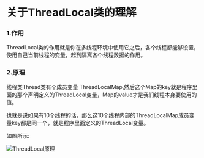 # 关于ThreadLocal类的理解

### 1.作用

ThreadLocal类的作用就是你在多线程环境中使用它之后，各个线程都能够设置，使用自己当前线程的变量，起到隔离各个线程数据的作用。



### 2.原理

线程类Thread类有个成员变量 ThreadLocalMap,然后这个Map的key就是程序里面的那个声明定义的ThreadLocal变量，Map的value才是我们线程本身要使用的值。

也就是说如果有10个线程的话，那么这10个线程内部的ThreadLocalMap成员变量key都是同一个，就是程序里面定义的ThreadLocal变量。

如图所示:

![ThreadLocal原理](/Users/jackwang/笔记/ThreadLocal原理.png)








